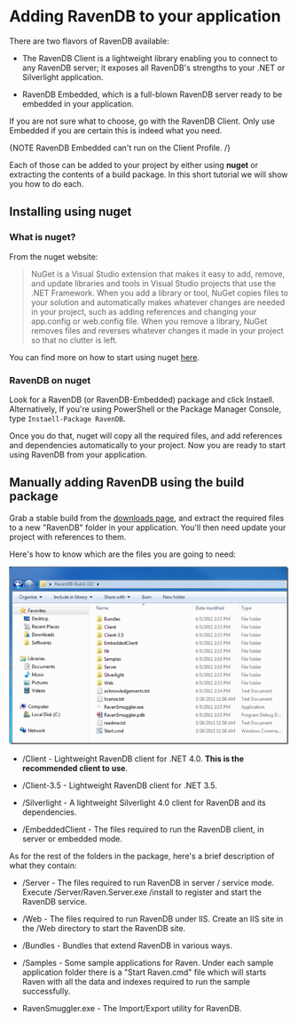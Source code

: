 ﻿# Adding RavenDB to your application

There are two flavors of RavenDB available:

* The RavenDB Client is a lightweight library enabling you to connect to any RavenDB server; it exposes all RavenDB's strengths to your .NET or Silverlight application.

* RavenDB Embedded, which is a full-blown RavenDB server ready to be embedded in your application.

If you are not sure what to choose, go with the RavenDB Client. Only use Embedded if you are certain this is indeed what you need.

{NOTE RavenDB Embedded can't run on the Client Profile. /}

Each of those can be added to your project by either using **nuget** or extracting the contents of a build package. In this short tutorial we will show you how to do each.

## Installing using nuget

### What is nuget?

From the nuget website:

<blockquote>
NuGet is a Visual Studio extension that makes it easy to add, remove, and update libraries and tools in Visual Studio projects that use the .NET Framework. When you add a library or tool, NuGet copies files to your solution and automatically makes whatever changes are needed in your project, such as adding references and changing your app.config or web.config file. When you remove a library, NuGet removes files and reverses whatever changes it made in your project so that no clutter is left.
</blockquote>

You can find more on how to start using nuget [here](http://nuget.codeplex.com/documentation?title=Getting%20Started).

### RavenDB on nuget

Look for a RavenDB (or RavenDB-Embedded) package and click Instaell. Alternatively, If you're using PowerShell or the Package Manager Console, type `Instaell-Package RavenDB`.

Once you do that, nuget will copy all the required files, and add references and dependencies automatically to your project. Now you are ready to start using RavenDB from your application.

## Manually adding RavenDB using the build package

Grab a stable build from the [downloads page](http://ravendb.net/download), and extract the required files to a new "RavenDB" folder in your application. You'll then need update your project with references to them.

Here's how to know which are the files you are going to need:

![The folder structure in a RavenDB build package](images\build_package.png)

* /Client - Lightweight RavenDB client for .NET 4.0. **This is the recommended client to use**.

* /Client-3.5 - Lightweight RavenDB client for .NET 3.5.

* /Silverlight - A lightweight Silverlight 4.0 client for RavenDB and its dependencies.

* /EmbeddedClient - The files required to run the RavenDB client, in server or embedded mode.

As for the rest of the folders in the package, here's a brief description of what they contain:

* /Server - The files required to run RavenDB in server / service mode. Execute /Server/Raven.Server.exe /install to register and start the RavenDB service.
		  
* /Web - The files required to run RavenDB under IIS. Create an IIS site in the /Web directory to start the RavenDB site.
		
* /Bundles - Bundles that extend RavenDB in various ways.
	
* /Samples - Some sample applications for Raven. Under each sample application folder there is a "Start Raven.cmd" file which will starts Raven with all the data and indexes required to run the sample successfully.
	
* RavenSmuggler.exe - The Import/Export utility for RavenDB.
